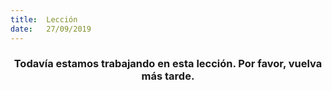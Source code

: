 ```yaml
---
title:  Lección
date:   27/09/2019
---
```


### <center>Todavía estamos trabajando en esta lección. Por favor, vuelva más tarde.</center>
